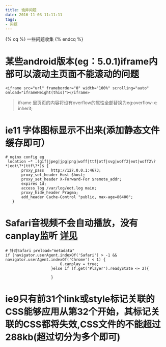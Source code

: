 ```yaml
---
title: 诡异问题
date: 2016-11-03 11:11:11
tags: 
- 问题
---
```

{% cq %} 一些问题收集 {% endcq %}
<!--more-->
# 某些android版本(eg：5.0.1)iframe内部可以滚动主页面不能滚动的问题
```
<iframe src="url" frameborder="0" width="100%" scrolling="auto" onload="iframeHeight(this)"></iframe>
```
>iframe 里页页的内容将设有overflow的属性全部替换为eg:overflow-x: inherit;

# ie11 字体图标显示不出来(添加静态文件缓存即可）
```
# nginx config eg
 location ~* .(gif|jpeg|jpg|png|woff|ttf|otf|svg|woff2|eot|woff2\?*|eot\?*|ttf\?*)$ {
       proxy_pass   http://127.0.0.1:4673;
       proxy_set_header Host $host;
       proxy_set_header X-Forward-For $remote_addr;
       expires 1d;
       access_log /var/log/eot.log main;
       proxy_hide_header Pragma;
       add_header Cache-Control "public, max-age=86400";
   }
```
# Safari音视频不会自动播放，没有canplay监听 [详见](https://rcp.dyfchk2.kuxiao.cn/space/teacher-space.html#/coursesManager)
```
# 针对Safari preload="metadata"
if (navigator.userAgent.indexOf('Safari') > -1 && navigator.userAgent.indexOf('Chrome') < 1) {
                        O.canplay = true;
                    }else if (f.get('Player').readyState <= 2){
                        
                    }
```
# ie9只有前31个link或style标记关联的CSS能够应用从第32个开始，其标记关联的CSS都将失效,CSS文件的不能超过288kb(超过切分为多个即可)



